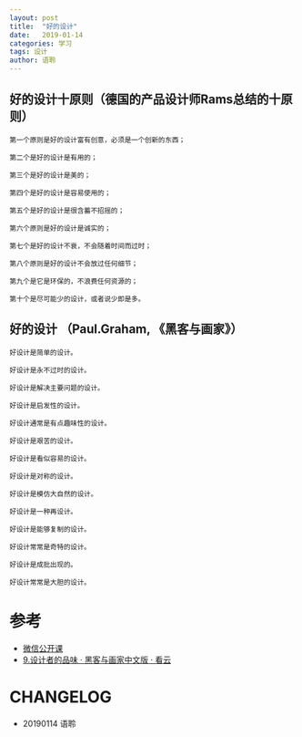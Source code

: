 ```yaml
---
layout: post
title:  "好的设计"
date:   2019-01-14
categories: 学习
tags: 设计
author: 语聆
---
```





## 好的设计十原则（德国的产品设计师Rams总结的十原则）


```
第一个原则是好的设计富有创意，必须是一个创新的东西；

第二个是好的设计是有用的；

第三个是好的设计是美的；

第四个是好的设计是容易使用的；

第五个是好的设计是很含蓄不招摇的；

第六个原则是好的设计是诚实的；

第七个是好的设计不衰，不会随着时间而过时；

第八个原则是好的设计不会放过任何细节；

第九个是它是环保的，不浪费任何资源的；

第十个是尽可能少的设计，或者说少即是多。
```

## 好的设计 （Paul.Graham, 《黑客与画家》）

```
好设计是简单的设计。

好设计是永不过时的设计。

好设计是解决主要问题的设计。

好设计是启发性的设计。

好设计通常是有点趣味性的设计。

好设计是艰苦的设计。

好设计是看似容易的设计。

好设计是对称的设计。

好设计是模仿大自然的设计。

好设计是一种再设计。

好设计是能够复制的设计。

好设计常常是奇特的设计。

好设计是成批出现的。

好设计常常是大胆的设计。

```






# 参考

* [微信公开课](https://mp.weixin.qq.com/s?__biz=MjM5NTE4Njc4NQ==&mid=2657617314&idx=1&sn=be4f256844b9dd5623a8719d1dbc0c71&chksm=bd60f4ac8a177dba0e2b5ac14702dee01d754505dff2e59909a4e8944d62c2d5bad5c369e1c5&mpshare=1&scene=24&srcid=0114XRAxQ9symYNu7nupyO9O&key=344599cc894bfed5fa4601b9bacef4b5ab58ef4a47de7d885b44a6d8b0e4825a4264cc5b4a3231603aca54b7ca19b24692df11cca6dc9193fd14ed64d6035bc6383285c0ccdff9c5cb133d100104f57e&ascene=0&uin=MjM1MDIwNzk4MQ%3D%3D&devicetype=iMac+MacBookPro12%2C1+OSX+OSX+10.12.2+build(16C67)&version=12020610&nettype=WIFI&lang=en&fontScale=100&pass_ticket=OWOFIL3ZEzlIA3RdIWsc%2FCJ5nNvJ0EVFf%2BtRhbdEXesDzioWBzAH1sNVhJIoItcE)
* [9.设计者的品味 · 黑客与画家中文版 · 看云](https://www.kancloud.cn/imxieke/hacker-and-painter/107328)










# CHANGELOG

- 20190114 语聆
